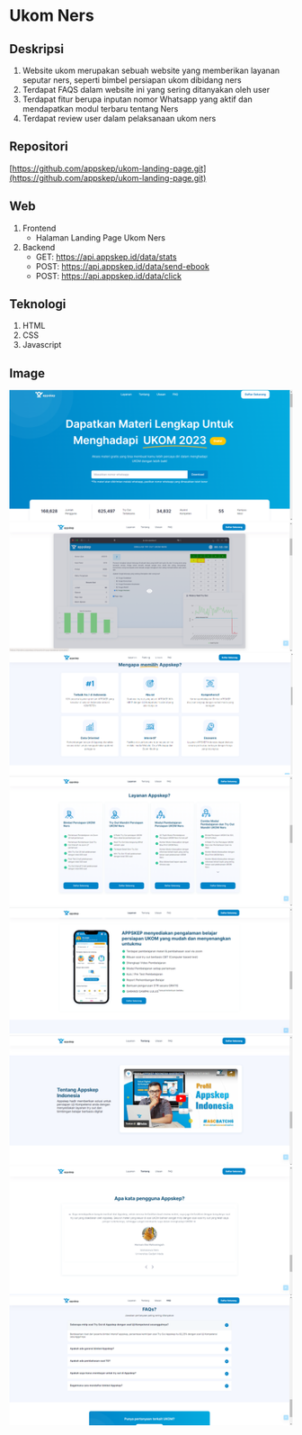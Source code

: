 # Ukom Ners

## Deskripsi

1.  Website ukom merupakan sebuah website yang memberikan layanan seputar ners, seperti bimbel persiapan ukom dibidang ners
2.  Terdapat FAQS dalam website ini yang sering ditanyakan oleh user
3.  Terdapat fitur berupa inputan nomor Whatsapp yang aktif dan mendapatkan modul terbaru tentang Ners
4.  Terdapat review user dalam pelaksanaan ukom ners

## Repositori

[https://github.com/appskep/ukom-landing-page.git](https://github.com/appskep/ukom-landing-page.git)

## Web

1.  Frontend
    - Halaman Landing Page Ukom Ners
2.  Backend
    - GET: https://api.appskep.id/data/stats
    - POST: https://api.appskep.id/data/send-ebook
    - POST: https://api.appskep.id/data/click

## Teknologi

1. HTML
2. CSS
3. Javascript

## Image

![Ners](https://github.com/firmanshiddiq/doc/blob/master/img/ners.png)
![Ners 2](https://github.com/firmanshiddiq/doc/blob/master/img/ners2.png)
![Ners 3](https://github.com/firmanshiddiq/doc/blob/master/img/ners3.png)
![Ners 4](https://github.com/firmanshiddiq/doc/blob/master/img/ners4.png)
![Ners 5](https://github.com/firmanshiddiq/doc/blob/master/img/ners5.png)
![Ners 6](https://github.com/firmanshiddiq/doc/blob/master/img/ners6.png)
![Ners 7](https://github.com/firmanshiddiq/doc/blob/master/img/ners7.png)
![Ners 8](https://github.com/firmanshiddiq/doc/blob/master/img/ners8.png)

